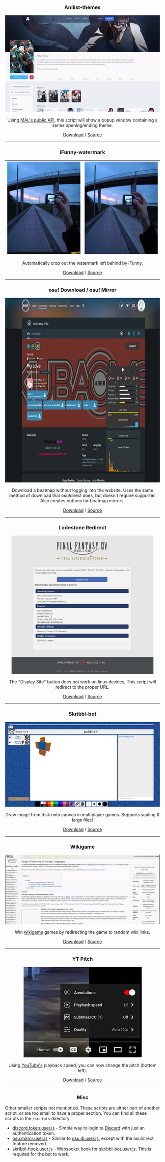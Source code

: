 <h3 align="center">Anilist-themes</h3>
<p align="center">
    <img src="https://raw.githubusercontent.com/Cyan903/Static-github/main/Userscripts/README/anilist-themes.user.gif" />
</p>

<p align="center">
    Using <a href="https://myanimelist.net/apiconfig/references/api/v2">MAL's public API</a>, this script will show a popup window containing a series opening/ending theme.
</p>

<p align="center">
    <a href="https://github.com/Cyan903/Userscripts/raw/main/scripts/anilist-themes.user.js">Download</a> / <a href="https://github.com/Cyan903/Userscripts/blob/main/scripts/anilist-themes.user.js">Source</a> 
</p>

---

<h3 align="center">iFunny-watermark</h3>
<div align="center">

| <img src="https://raw.githubusercontent.com/Cyan903/Static-github/main/Userscripts/README/ifunny-download-watermark.png" width="300" height="300"> | <img src="https://raw.githubusercontent.com/Cyan903/Static-github/main/Userscripts/README/ifunny-download.png" width="300" height="300"> |
|----------------------------------------------------------------------------------------------------------------------------------------------------|------------------------------------------------------------------------------------------------------------------------------------------|

</div>

<p align="center">
    Automatically crop out the watermark left behind by iFunny.
</p>

<p align="center">
    <a href="https://github.com/Cyan903/Userscripts/raw/main/scripts/ifunny-download-watermark.user.js">Download</a> / <a href="https://github.com/Cyan903/Userscripts/blob/main/scripts/ifunny-download-watermark.user.js">Source</a> 
</p>

---

<h3 align="center">osu! Download / osu! Mirror</h3>
<p align="center">
    <img src="https://raw.githubusercontent.com/Cyan903/Static-github/main/Userscripts/README/osu.dl.png" height="600" />
</p>

<p align="center">
    Download a beatmap without logging into the website. Uses the same method of download that osu!direct does, but doesn't require supporter. Also creates buttons for beatmap mirrors.
</p>

<p align="center">
    <a href="https://github.com/Cyan903/Userscripts/raw/main/scripts/osu.dl.user.js">Download</a> / <a href="https://github.com/Cyan903/Userscripts/blob/main/scripts/osu.dl.user.js">Source</a> 
</p>

---

<h3 align="center">Lodestone Redirect</h3>
<p align="center">
    <img src="https://raw.githubusercontent.com/Cyan903/Static-github/main/Userscripts/README/lodestone-fix.png" height="450" />
</p>

<p align="center">
    The "Display Site" button does not work on linux devices. This script will redirect to the proper URL.
</p>

<p align="center">
    <a href="https://github.com/Cyan903/Userscripts/raw/main/scripts/lodestone-redirect.user.js">Download</a> / <a href="https://github.com/Cyan903/Userscripts/blob/main/scripts/lodestone-redirect.user.js">Source</a> 
</p>

---

<h3 align="center">Skribbl-bot</h3>
<p align="center">
    <img src="https://raw.githubusercontent.com/Cyan903/Static-github/main/Userscripts/README/skribbl-bot.png" />
</p>

<p align="center">
    Draw image from disk onto canvas in multiplayer games. Supports scaling & large files!
</p>

<p align="center">
    <a href="https://github.com/Cyan903/Userscripts/raw/main/scripts/skribbl-bot.user.js">Download</a> / <a href="https://github.com/Cyan903/Userscripts/blob/main/scripts/skribbl-bot.user.js">Source</a> 
</p>

---

<h3 align="center">Wikigame</h3>
<p align="center">
    <img src="https://raw.githubusercontent.com/Cyan903/Static-github/main/Userscripts/README/wikigame.user.gif" />
</p>

<p align="center">
    Win <a href="https://www.thewikigame.com/">wikigame</a> games by redirecting the game to random wiki links.
</p>

<p align="center">
    <a href="https://github.com/Cyan903/Userscripts/raw/main/scripts/wikigame.user.js">Download</a> / <a href="https://github.com/Cyan903/Userscripts/blob/main/scripts/wikigame.user.js">Source</a> 
</p>

---

<h3 align="center">YT Pitch</h3>
<p align="center">
    <img src="https://raw.githubusercontent.com/Cyan903/Static-github/main/Userscripts/README/yt-pitch.png" />
</p>

<p align="center">
    Using <a href="https://www.youtube.com">YouTube's</a> playback speed, you can now change the pitch (bottom left).
</p>

<p align="center">
    <a href="https://github.com/Cyan903/Userscripts/raw/main/scripts/yt-pitch.user.js">Download</a> / <a href="https://github.com/Cyan903/Userscripts/blob/main/scripts/yt-pitch.user.js">Source</a> 
</p>

---

<h3 align="center">Misc</h3>

Other smaller scripts not mentioned. These scripts are either part of another script, or are too small to have a proper section. You can find all these scripts in the `/scripts` directory.

- [discord.token.user.js](https://github.com/Cyan903/Userscripts/blob/main/scripts/discord.token.user.js) - Simple way to login to [Discord](https://discord.com/) with just an authentication token.
- [osu.mirror.user.js](https://github.com/Cyan903/Userscripts/blob/main/scripts/osu.mirror.user.js) - Similar to [osu.dl.user.js](https://github.com/Cyan903/Userscripts/blob/main/scripts/osu.dl.user.js), except with the osu!direct feature removed.
- [skribbl-hook.user.js](https://github.com/Cyan903/Userscripts/blob/main/scripts/skribbl-hook.user.js) - Websocket hook for [skribbl-bot.user.js](https://github.com/Cyan903/Userscripts/blob/main/scripts/skribbl-bot.user.js). This is required for the bot to work.
